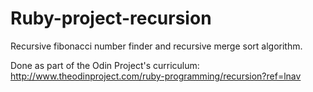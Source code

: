 Ruby-project-recursion
======================

Recursive fibonacci number finder and recursive merge sort algorithm.

Done as part of the Odin Project's curriculum:
http://www.theodinproject.com/ruby-programming/recursion?ref=lnav